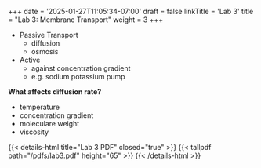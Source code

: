 +++
date = '2025-01-27T11:05:34-07:00'
draft = false
linkTitle = 'Lab 3'
title = "Lab 3: Membrane Transport"
weight = 3
+++

- Passive Transport
    - diffusion
    - osmosis
- Active
    - against concentration gradient
    - e.g. sodium potassium pump

**What affects diffusion rate?**
- temperature
- concentration gradient
- moleculare weight
- viscosity

{{< details-html title="Lab 3 PDF" closed="true" >}}
{{< tallpdf path="/pdfs/lab3.pdf" height="65" >}}
{{< /details-html >}}